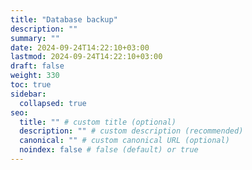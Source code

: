 ```yaml
---
title: "Database backup"
description: ""
summary: ""
date: 2024-09-24T14:22:10+03:00
lastmod: 2024-09-24T14:22:10+03:00
draft: false
weight: 330
toc: true
sidebar:
  collapsed: true
seo:
  title: "" # custom title (optional)
  description: "" # custom description (recommended)
  canonical: "" # custom canonical URL (optional)
  noindex: false # false (default) or true
---
```

